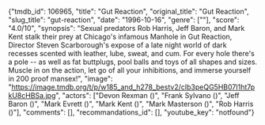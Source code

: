{"tmdb_id": 106965, "title": "Gut Reaction", "original_title": "Gut Reaction", "slug_title": "gut-reaction", "date": "1996-10-16", "genre": [""], "score": "4.0/10", "synopsis": "Sexual predators Rob Harris, Jeff Baron, and Mark Kent stalk their prey at Chicago's infamous Manhole in Gut Reaction, Director Steven Scarborough's expose of a late night world of dark recesses scented with leather, lube, sweat, and cum. For every hole there's a pole -- as well as fat buttplugs, pool balls and toys of all shapes and sizes. Muscle in on the action, let go of all your inhibitions, and immerse yourself in 200 proof mansex!", "image": "https://image.tmdb.org/t/p/w185_and_h278_bestv2/cIb3peQG5HB07I1ht7pkU8cHBSa.jpg", "actors": ["Devon Rexman ()", "Frank Sylvano ()", "Jeff Baron ()", "Mark Evrett ()", "Mark Kent ()", "Mark Masterson ()", "Rob Harris ()"], "comments": [], "recommandations_id": [], "youtube_key": "notfound"}